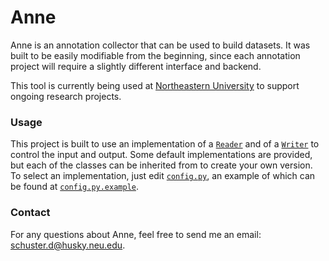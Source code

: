 # Anne
Anne is an annotation collector that can be used to build datasets. It was built to be easily modifiable from the beginning, since each annotation project will require a slightly different interface and backend.

This tool is currently being used at [Northeastern University](https://www.ccis.northeastern.edu/) to support ongoing research projects.

### Usage
This project is built to use an implementation of a [`Reader`](https://github.com/Derrreks/Anne/blob/master/reader.py) and of a [`Writer`](https://github.com/Derrreks/Anne/blob/master/writer.py) to control the input and output. Some default implementations are provided, but each of the classes can be inherited from to create your own version. To select an implementation, just edit [`config.py`](https://github.com/Derrreks/Anne/blob/master/config.py), an example of which can be found at [`config.py.example`](https://github.com/Derrreks/Anne/blob/master/config.py.example).

### Contact
For any questions about Anne, feel free to send me an email: <schuster.d@husky.neu.edu>.
